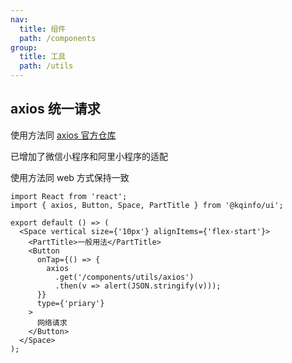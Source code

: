 ```yaml
---
nav:
  title: 组件
  path: /components
group:
  title: 工具
  path: /utils
---
```


## axios 统一请求

使用方法同 [axios 官方仓库](https://github.com/axios/axios)

已增加了微信小程序和阿里小程序的适配

使用方法同 web 方式保持一致

```tsx
import React from 'react';
import { axios, Button, Space, PartTitle } from '@kqinfo/ui';

export default () => (
  <Space vertical size={'10px'} alignItems={'flex-start'}>
    <PartTitle>一般用法</PartTitle>
    <Button
      onTap={() => {
        axios
          .get('/components/utils/axios')
          .then(v => alert(JSON.stringify(v)));
      }}
      type={'priary'}
    >
      网络请求
    </Button>
  </Space>
);
```
